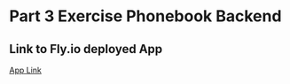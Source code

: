 # Part 3 Exercise Phonebook Backend

## Link to Fly.io deployed App

[App Link]([https://](https://gastropodo-phonebook-backend.fly.dev))